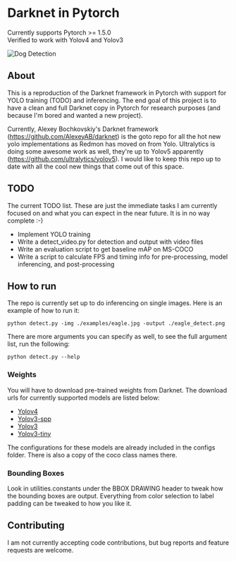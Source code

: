# Darknet in Pytorch
Currently supports Pytorch >= 1.5.0  
Verified to work with Yolov4 and Yolov3

![Dog Detection](https://lh3.googleusercontent.com/7fDn_S03jrwJNxWoUIB46VIB2_LXiccuQtS-8Xf8Uk0ooghJV3IcQ_p_r2IoG_CuExD2CXzINWbKfXrW37Rp25O2fxh3WiU7DFVuQJtLVzlBYs4HAnXJKmTHlJLSYNnTRC9ACbd_vA=w2400 "Dog Detection")

## About
This is a reproduction of the Darknet framework in Pytorch with support for YOLO training (TODO) and inferencing. The end goal of this project is to have a clean and full Darknet copy in Pytorch for research purposes (and because I'm bored and wanted a new project).

Currently, Alexey Bochkovskiy's Darknet framework (https://github.com/AlexeyAB/darknet) is the goto repo for all the hot new yolo implementations as Redmon has moved on from Yolo. Ultralytics is doing some awesome work as well, they're up to Yolov5 apparently (https://github.com/ultralytics/yolov5). I would like to keep this repo up to date with all the cool new things that come out of this space.

## TODO
The current TODO list. These are just the immediate tasks I am currently focused on and what you can expect in the near future. It is in no way complete :-)
* Implement YOLO training
* Write a detect_video.py for detection and output with video files
* Write an evaluation script to get baseline mAP on MS-COCO
* Write a script to calculate FPS and timing info for pre-processing, model inferencing, and post-processing

## How to run
The repo is currently set up to do inferencing on single images. Here is an example of how to run it:

```
python detect.py -img ./examples/eagle.jpg -output ./eagle_detect.png
```
There are more arguments you can specify as well, to see the full argument list, run the following:
```
python detect.py --help
```

### Weights
You will have to download pre-trained weights from Darknet. The download urls for currently supported models are listed below:
* [Yolov4](https://github.com/AlexeyAB/darknet/releases/download/darknet_yolo_v3_optimal/yolov4.weights)
* [Yolov3-spp](https://pjreddie.com/media/files/yolov3-spp.weights)
* [Yolov3](https://pjreddie.com/media/files/yolov3.weights)
* [Yolov3-tiny](https://pjreddie.com/media/files/yolov3-tiny.weights)

The configurations for these models are already included in the configs folder. There is also a copy of the coco class names there.

### Bounding Boxes
Look in utilities.constants under the BBOX DRAWING header to tweak how the bounding boxes are output. Everything from color selection to label padding can be tweaked to how you like it.

## Contributing
I am not currently accepting code contributions, but bug reports and feature requests are welcome.



